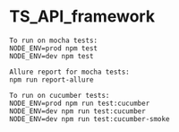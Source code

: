 # TS_API_framework

    To run on mocha tests:
    NODE_ENV=prod npm test
    NODE_ENV=dev npm test

    Allure report for mocha tests:
    npm run report-allure

    To run on cucumber tests:
    NODE_ENV=prod npm run test:cucumber
    NODE_ENV=dev npm run test:cucumber
    NODE_ENV=dev npm run test:cucumber-smoke